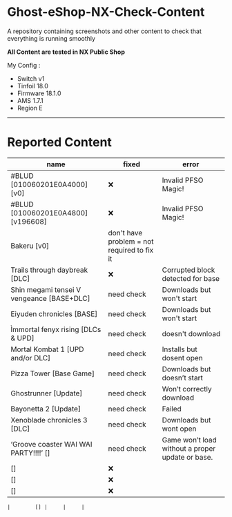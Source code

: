 # Ghost-eShop-NX-Check-Content
A repository containing screenshots and other content to check that everything is running smoothly


**All Content are tested in NX Public Shop**


My Config :
- Switch v1
- Tinfoil 18.0
- Firmware 18.1.0
- AMS 1.7.1
- Region E

________________________________

# Reported Content

| name                                     |  fixed | error  ​|
|------------------------------------------|--------|--------|
| #BLUD [010060201E0A4000][v0]             |   ❌  |  Invalid PFSO Magic! ​  |
| #BLUD [010060201E0A4800][v196608]        |   ❌​  |  Invalid PFSO Magic! ​  |
|    Bakeru [v0]                             |  don't have problem = not required to fix it ​  |   ​  |
|     Trails through daybreak [DLC]    |   ❌  |  Corrupted block detected​ for base  |
|     Shin megami tensei V vengeance  [BASE+DLC]  | need check  ​  |  Downloads but won't start ​  |
|    Eiyuden chronicles  [BASE]   |   need check​​ ​  |   ​Downloads but won't start  |
|    Ìmmortal fenyx rising    [DLCs & UPD] |  need check  ​  |   doesn't download​  |
|     Mortal Kombat 1   [UPD and/or DLC] |   need check ​  |   Installs but dosent open​  |
|     Pizza Tower   [Base Game] |   need check ​  |  Downloads but doesn’t start ​  |
|     Ghostrunner   [Update] |  need check |   Won’t correctly download​  |
|     Bayonetta 2   [Update] |  need check​​ ​  |   Failed​  |
|     Xenoblade chronicles 3   [DLC] |   need check​​ ​  |  Downloads but wont open ​  |
|      ‘Groove coaster WAI WAI PARTY!!!!’  [] |   need check​  |   ​Game won’t load without a proper update or base.  |
|        [] |   ❌​​ ​  |   ​  |
|        [] |    ❌​​​  |   ​  |
|        [] |    ❌​​​  |   ​  |










``
|        [] |   ​  |   ​  |
``
